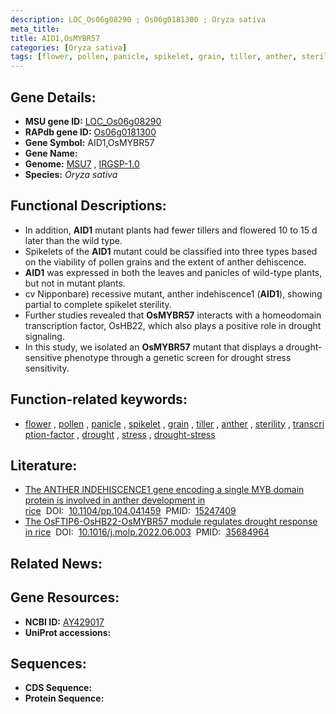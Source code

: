 ```yaml
---
description: LOC_Os06g08290 ; Os06g0181300 ; Oryza sativa
meta_title:
title: AID1,OsMYBR57
categories: [Oryza sativa]
tags: [flower, pollen, panicle, spikelet, grain, tiller, anther, sterility, transcription factor, drought, stress, drought stress, drought stress ]
---
```


## Gene Details:
- **MSU gene ID:** [LOC_Os06g08290](http://rice.uga.edu/cgi-bin/ORF_infopage.cgi?orf=LOC_Os06g08290)  
- **RAPdb gene ID:** [Os06g0181300](https://rapdb.dna.affrc.go.jp/locus/?name=Os06g0181300)  
- **Gene Symbol:** AID1,OsMYBR57
- **Gene Name:**
- **Genome:**  [MSU7](http://rice.uga.edu/)&nbsp;,&nbsp;[IRGSP-1.0](https://rapdb.dna.affrc.go.jp/download/irgsp1.html)
- **Species:** *Oryza sativa*

## Functional Descriptions:
   - In addition, **AID1** mutant plants had fewer tillers and flowered 10 to 15 d later than the wild type.
   - Spikelets of the **AID1** mutant could be classified into three types based on the viability of pollen grains and the extent of anther dehiscence.
   - **AID1** was expressed in both the leaves and panicles of wild-type plants, but not in mutant plants.
   - cv Nipponbare) recessive mutant, anther indehiscence1 (**AID1**), showing partial to complete spikelet sterility.
   - Further studies revealed that **OsMYBR57** interacts with a homeodomain transcription factor, OsHB22, which also plays a positive role in drought signaling.
   - In this study, we isolated an **OsMYBR57** mutant that displays a drought-sensitive phenotype through a genetic screen for drought stress sensitivity.

## Function-related keywords:
   - [flower](/tags/flower/)&nbsp;,&nbsp;[pollen](/tags/pollen/)&nbsp;,&nbsp;[panicle](/tags/panicle/)&nbsp;,&nbsp;[spikelet](/tags/spikelet/)&nbsp;,&nbsp;[grain](/tags/grain/)&nbsp;,&nbsp;[tiller](/tags/tiller/)&nbsp;,&nbsp;[anther](/tags/anther/)&nbsp;,&nbsp;[sterility](/tags/sterility/)&nbsp;,&nbsp;[transcription-factor](/tags/transcription-factor/)&nbsp;,&nbsp;[drought](/tags/drought/)&nbsp;,&nbsp;[stress](/tags/stress/)&nbsp;,&nbsp;[drought-stress](/tags/drought-stress/)

## Literature:
   - [The ANTHER INDEHISCENCE1 gene encoding a single MYB domain protein is involved in anther development in rice](https://www.doi.org/10.1104/pp.104.041459)&nbsp;&nbsp;DOI:&nbsp;&nbsp;[10.1104/pp.104.041459](https://www.doi.org/10.1104/pp.104.041459)&nbsp;&nbsp;PMID:&nbsp;&nbsp;[15247409](https://pubmed.ncbi.nlm.nih.gov/15247409/)
   - [The OsFTIP6-OsHB22-OsMYBR57 module regulates drought response in rice](https://www.doi.org/10.1016/j.molp.2022.06.003)&nbsp;&nbsp;DOI:&nbsp;&nbsp;[10.1016/j.molp.2022.06.003](https://www.doi.org/10.1016/j.molp.2022.06.003)&nbsp;&nbsp;PMID:&nbsp;&nbsp;[35684964](https://pubmed.ncbi.nlm.nih.gov/35684964/)

## Related News:

## Gene Resources:
- **NCBI ID:**  [AY429017](http://www.ncbi.nlm.nih.gov/nuccore/AY429017)
- **UniProt accessions:** [](https://www.uniprot.org/uniprotkb//entry)

## Sequences:
- **CDS Sequence:**
- **Protein Sequence:**
